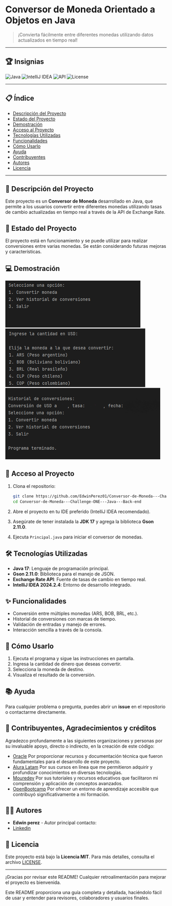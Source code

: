 # Conversor de Moneda Orientado a Objetos en Java
> ¡Convierta fácilmente entre diferentes monedas utilizando datos actualizados en tiempo real!


---

## 🏆 Insignias
![Java](https://img.shields.io/badge/Java-17-blue)
![IntelliJ IDEA](https://img.shields.io/badge/IntelliJ-2024.2.4-brightgreen)
![API](https://img.shields.io/badge/API-Exchange%20Rate%20API-red)
![License](https://img.shields.io/badge/License-MIT-green)

---

## 📋 Índice

- [Descripción del Proyecto](#descripción-del-proyecto)
- [Estado del Proyecto](#estado-del-proyecto)
- [Demostración](#demostración)
- [Acceso al Proyecto](#acceso-al-proyecto)
- [Tecnologías Utilizadas](#tecnologías-utilizadas)
- [Funcionalidades](#funcionalidades)
- [Cómo Usarlo](#cómo-usarlo)
- [Ayuda](#ayuda)
- [Contribuyentes](#contribuyentes)
- [Autores](#autores)
- [Licencia](#licencia)

---

## 📖 Descripción del Proyecto
Este proyecto es un **Conversor de Moneda** desarrollado en Java, que permite a los usuarios convertir entre diferentes monedas utilizando tasas de cambio actualizadas en tiempo real a través de la API de Exchange Rate.

## 🚧 Estado del Proyecto
El proyecto está en funcionamiento y se puede utilizar para realizar conversiones entre varias monedas. Se están considerando futuras mejoras y características.

## 💻 Demostración
![Demostración](https://github.com/EdwinPerez01/Conversor-de-Moneda---Challenge-ONE---Java---Back-end/blob/c99f77f73c9bd35966f87816ca1bce9454ac47ff/Captura%20de%20pantalla%202024-10-28%20232950.png)
![Demostración](https://github.com/EdwinPerez01/Conversor-de-Moneda---Challenge-ONE---Java---Back-end/blob/c99f77f73c9bd35966f87816ca1bce9454ac47ff/Captura%20de%20pantalla%202024-10-28%20233042.png)
![Demostración](https://github.com/EdwinPerez01/Conversor-de-Moneda---Challenge-ONE---Java---Back-end/blob/c99f77f73c9bd35966f87816ca1bce9454ac47ff/Captura%20de%20pantalla%202024-10-28%20233256.png)

## 🚀 Acceso al Proyecto
1. Clona el repositorio:
    ```bash
    git clone https://github.com/EdwinPerez01/Conversor-de-Moneda---Challenge-ONE---Java---Back-end.git
    cd Conversor-de-Moneda---Challenge-ONE---Java---Back-end
    ```

2. Abre el proyecto en tu IDE preferido (IntelliJ IDEA recomendado).
3. Asegúrate de tener instalada la **JDK 17** y agrega la biblioteca **Gson 2.11.0**.
4. Ejecuta `Principal.java` para iniciar el conversor de monedas.

## 🛠 Tecnologías Utilizadas
- **Java 17**: Lenguaje de programación principal.
- **Gson 2.11.0**: Biblioteca para el manejo de JSON.
- **Exchange Rate API**: Fuente de tasas de cambio en tiempo real.
- **IntelliJ IDEA 2024.2.4**: Entorno de desarrollo integrado.

## ✨ Funcionalidades
- Conversión entre múltiples monedas (ARS, BOB, BRL, etc.).
- Historial de conversiones con marcas de tiempo.
- Validación de entradas y manejo de errores.
- Interacción sencilla a través de la consola.

## 📝 Cómo Usarlo
1. Ejecuta el programa y sigue las instrucciones en pantalla.
2. Ingresa la cantidad de dinero que deseas convertir.
3. Selecciona la moneda de destino.
4. Visualiza el resultado de la conversión.

## 📚 Ayuda
Para cualquier problema o pregunta, puedes abrir un **issue** en el repositorio o contactarme directamente.

## 🤝 Contribuyentes, Agradecimientos y créditos

Agradezco profundamente a las siguientes organizaciones y personas por su invaluable apoyo, directo o indirecto, en la creación de este código:

 - [Oracle](https://www.oracle.com/ar/education/oracle-next-education/) Por proporcionar recursos y documentación técnica que fueron fundamentales para el desarrollo de este proyecto.
 - [Alura Latam](https://app.aluracursos.com/form-one/registro/latam-general) Por sus cursos en línea que me permitieron adquirir y profundizar conocimientos en diversas tecnologías.
 - [Mouredev](https://www.youtube.com/@mouredev) Por sus tutoriales y recursos educativos que facilitaron mi comprensión y aplicación de conceptos avanzados.
 - [OpenBootcamp](https://www.youtube.com/@OpenBootcamp) Por ofrecer un entorno de aprendizaje accesible que contribuyó significativamente a mi formación.

## 👨‍💻 Autores
- **Edwin perez** - Autor principal
contacto:
- [Linkedin](https://www.linkedin.com/in/edwin-perez01/)

## 📄 Licencia
Este proyecto está bajo la **Licencia MIT**. Para más detalles, consulta el archivo [LICENSE](LICENSE).

---

¡Gracias por revisar este README! Cualquier retroalimentación para mejorar el proyecto es bienvenida.

Este README proporciona una guía completa y detallada, haciéndolo fácil de usar y entender para revisores, colaboradores y usuarios finales.
